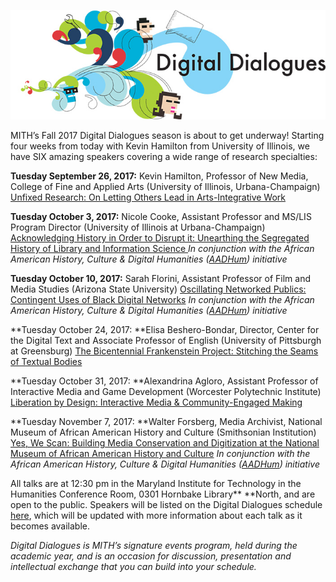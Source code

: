 ![Digital Dialogues](../../images/2009-12-header_digital-dialogues-h.jpg)

MITH’s Fall 2017 Digital Dialogues season is about to get underway! Starting four weeks from today with Kevin Hamilton from University of Illinois, we have SIX amazing speakers covering a wide range of research specialties:

**Tuesday September 26, 2017:** Kevin Hamilton, Professor of New Media, College of Fine and Applied Arts (University of Illinois, Urbana-Champaign​) [Unfixed Research: On Letting Others Lead in Arts-Integrative Work](http://mith.umd.edu/dialogues/dd-fall-2017-kevin-hamilton)

**Tuesday October 3, 2017:** Nicole Cooke, Assistant Professor and MS/LIS Program Director (University of Illinois at Urbana-Champaign) [Acknowledging History in Order to Disrupt it: Unearthing the Segregated History of Library and Information Science ](http://mith.umd.edu/dialogues/dd-fall-2017-nicole-cooke)_In conjunction with the African American History, Culture & Digital Humanities ([AADHum](http://aadhum.umd.edu/)) initiative_

**Tuesday October 10, 2017:** Sarah Florini, Assistant Professor of Film and Media Studies (Arizona State University) [Oscillating Networked Publics: Contingent Uses of Black Digital Networks](http://mith.umd.edu/dialogues/dd-fall-2017-kevin-hamilton) _In conjunction with the African American History, Culture & Digital Humanities ([AADHum](http://aadhum.umd.edu/)) initiative_

**Tuesday October 24, 2017: **Elisa Beshero-Bondar, Director, Center for the Digital Text and Associate Professor of English (University of Pittsburgh at Greensburg) [The Bicentennial Frankenstein Project: Stitching the Seams of Textual Bodies](http://mith.umd.edu/dialogues/dd-fall-2017-elisa-beshero-bondar)

**Tuesday October 31, 2017: **Alexandrina Agloro, Assistant Professor of Interactive Media and Game Development (Worcester Polytechnic Institute) [Liberation by Design: Interactive Media & Community-Engaged Making](http://mith.umd.edu/dialogues/dd-fall-2017-alexandrina-agloro)

**Tuesday November 7, 2017: **Walter Forsberg, Media Archivist, National Museum of African American History and Culture (Smithsonian Institution) [Yes, We Scan: Building Media Conservation and Digitization at the National Museum of African American History and Culture](http://mith.umd.edu/dialogues/dd-fall-2017-walter-forsberg) _In conjunction with the African American History, Culture & Digital Humanities ([AADHum](http://aadhum.umd.edu/)) initiative_

All talks are at 12:30 pm in the Maryland Institute for Technology in the Humanities Conference Room, 0301 Hornbake Library\*\* \*\*North, and are open to the public. Speakers will be listed on the Digital Dialogues schedule [here](http://mith.umd.edu/digital-dialogues/schedule/), which will be updated with more information about each talk as it becomes available.

_Digital Dialogues is MITH’s signature events program, held during the academic year, and is an occasion for discussion, presentation and intellectual exchange that you can build into your schedule._